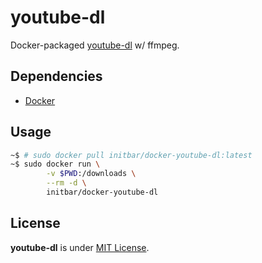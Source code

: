# youtube-dl

Docker-packaged [youtube-dl](https://github.com/rg3/youtube-dl) w/ ffmpeg.

## Dependencies

- [Docker](https://docs.docker.com)

## Usage

```bash
~$ # sudo docker pull initbar/docker-youtube-dl:latest
~$ sudo docker run \
        -v $PWD:/downloads \
        --rm -d \
        initbar/docker-youtube-dl
```

## License

**youtube-dl** is under [MIT License](./LICENSE.md).
